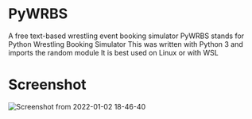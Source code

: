 # PyWRBS
A free text-based wrestling event booking simulator
PyWRBS stands for Python Wrestling Booking Simulator
This was written with Python 3 and imports the random module
It is best used on Linux or with WSL
# Screenshot
![Screenshot from 2022-01-02 18-46-40](https://user-images.githubusercontent.com/17995774/147892550-6b6f7f76-475e-4cc9-8393-31a4d692c2af.png)
